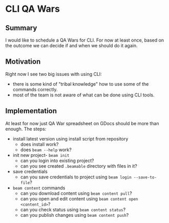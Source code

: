 # CLI QA Wars 

## Summary

I would like to schedule a QA Wars for CLI. For now at least once, 
based on the outcome we can decide if and when we should do it again. 

## Motivation 

Right now I see two big issues with using CLI:
- there is some kind of "tribal knowledge" how to use some of the commands correctly.
- most of the team is not aware of what can be done using CLI tools.

## Implementation

At least for now just QA War spreadsheet on GDocs should be more than enough. The steps:

- install latest version using install script from repository
  - does install work?
  - does `beam --help` work?
- init new project- `beam init`
  - can you login into existing project?
  - can you see created `.beamable` directory with files in it?
- save credentials
  - can you save credentials to project using `beam login --save-to-file`?
- `beam content` commands
  - can you download content using `beam content pull`?
  - can you open and edit content using `beam content open <content_id>`?
  - can you check status using `beam content status`?
  - can you publish changes using `beam content push`?
